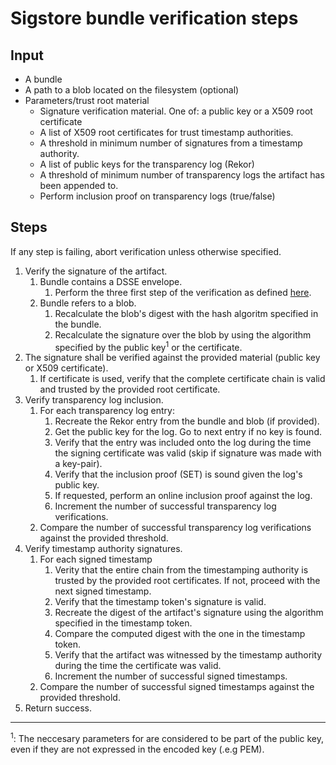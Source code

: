 # Sigstore bundle verification steps

## Input
* A bundle
* A path to a blob located on the filesystem (optional)
* Parameters/trust root material
  * Signature verification material. One of: a public key or a X509
    root certificate
  * A list of X509 root certificates for trust timestamp authorities.
  * A threshold in minimum number of signatures from a timestamp authority.
  * A list of public keys for the transparency log (Rekor)
  * A threshold of minimum number of transparency logs the artifact
    has been appended to.
  * Perform inclusion proof on transparency logs (true/false)

## Steps

If any step is failing, abort verification unless otherwise specified.

1. Verify the signature of the artifact.
   1. Bundle contains a DSSE envelope.
      1. Perform the three first step of the verification as defined
         [here](https://github.com/secure-systems-lab/dsse/blob/master/protocol.md#dsse-protocol).
   2. Bundle refers to a blob.
      1. Recalculate the blob's digest with the hash algoritm specified
         in the bundle.
      2. Recalculate the signature over the blob by using the algorithm
         specified by the public key<sup>1</sup> or the certificate.
2. The signature shall be verified against the provided material
   (public key or X509 certificate).
   1. If certificate is used, verify that the complete certificate
      chain is valid and trusted by the provided root certificate.
3. Verify transparency log inclusion.
   1. For each transparency log entry:
      1. Recreate the Rekor entry from the bundle and blob (if provided).
      2. Get the public key for the log. Go to next entry if no key is
         found.
      3. Verify that the entry was included onto the log during the time
         the signing certificate was valid (skip if signature was made
         with a key-pair).
      4. Verify that the inclusion proof (SET) is sound given the log's
         public key.
      5. If requested, perform an online inclusion proof against the
         log.
      6. Increment the number of successful transparency log
         verifications.
   2. Compare the number of successful transparency log verifications
      against the provided threshold.
4. Verify timestamp authority signatures.
   1. For each signed timestamp
      1. Verity that the entire chain from the timestamping authority is
         trusted by the provided root certificates. If not, proceed with
         the next signed timestamp.
      2. Verify that the timestamp token's signature is valid.
      3. Recreate the digest of the artifact's signature using the
         algorithm specified in the timestamp token.
      4. Compare the computed digest with the one in the timestamp
         token.
      5. Verify that the artifact was witnessed by the timestamp
         authority during the time the certificate was valid.
      6. Increment the number of successful signed timestamps.
   2. Compare the number of successful signed timestamps against the
      provided threshold.
5. Return success.

<hr/>
<sup>1</sup>: The neccesary parameters for are considered to be part of
the public key, even if they are not expressed in the encoded key
(.e.g PEM).
